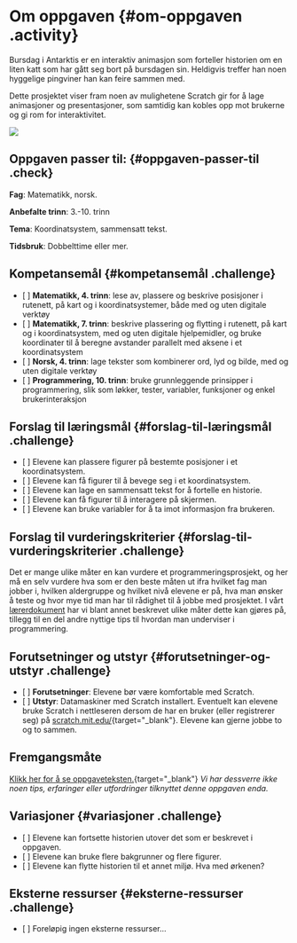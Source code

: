 # Om oppgaven {#om-oppgaven .activity}

Bursdag i Antarktis er en interaktiv animasjon som forteller historien
om en liten katt som har gått seg bort på bursdagen sin. Heldigvis
treffer han noen hyggelige pingviner han kan feire sammen med.

Dette prosjektet viser fram noen av mulighetene Scratch gir for å lage
animasjoner og presentasjoner, som samtidig kan kobles opp mot brukerne
og gi rom for interaktivitet.

![](bursdag_i_antarktis.png)

## Oppgaven passer til: {#oppgaven-passer-til .check}

**Fag**: Matematikk, norsk.

**Anbefalte trinn**: 3.-10. trinn

**Tema**: Koordinatsystem, sammensatt tekst.

**Tidsbruk**: Dobbelttime eller mer.

## Kompetansemål {#kompetansemål .challenge}

-   \[ \] **Matematikk, 4. trinn**: lese av, plassere og beskrive
    posisjoner i rutenett, på kart og i koordinatsystemer, både med og
    uten digitale verktøy
-   \[ \] **Matematikk, 7. trinn**: beskrive plassering og flytting i
    rutenett, på kart og i koordinatsystem, med og uten digitale
    hjelpemidler, og bruke koordinater til å beregne avstander parallelt
    med aksene i et koordinatsystem
-   \[ \] **Norsk, 4. trinn**: lage tekster som kombinerer ord, lyd og
    bilde, med og uten digitale verktøy
-   \[ \] **Programmering, 10. trinn**: bruke grunnleggende prinsipper i
    programmering, slik som løkker, tester, variabler, funksjoner og
    enkel brukerinteraksjon

## Forslag til læringsmål {#forslag-til-læringsmål .challenge}

-   \[ \] Elevene kan plassere figurer på bestemte posisjoner i et
    koordinatsystem.
-   \[ \] Elevene kan få figurer til å bevege seg i et koordinatsystem.
-   \[ \] Elevene kan lage en sammensatt tekst for å fortelle en
    historie.
-   \[ \] Elevene kan få figurer til å interagere på skjermen.
-   \[ \] Elevene kan bruke variabler for å ta imot informasjon fra
    brukeren.

## Forslag til vurderingskriterier {#forslag-til-vurderingskriterier .challenge}

Det er mange ulike måter en kan vurdere et programmeringsprosjekt, og
her må en selv vurdere hva som er den beste måten ut ifra hvilket fag
man jobber i, hvilken aldergruppe og hvilket nivå elevene er på, hva man
ønsker å teste og hvor mye tid man har til rådighet til å jobbe med
prosjektet. I vårt
[lærerdokument](../../pages/hvordan_bruke_lærerveiledning.html) har vi
blant annet beskrevet ulike måter dette kan gjøres på, tillegg til en
del andre nyttige tips til hvordan man underviser i programmering.

## Forutsetninger og utstyr {#forutsetninger-og-utstyr .challenge}

-   \[ \] **Forutsetninger**: Elevene bør være komfortable med Scratch.
-   \[ \] **Utstyr**: Datamaskiner med Scratch installert. Eventuelt kan
    elevene bruke Scratch i nettleseren dersom de har en bruker (eller
    registrerer seg) på
    [scratch.mit.edu/](http://scratch.mit.edu/){target="_blank"}.
    Elevene kan gjerne jobbe to og to sammen.

## Fremgangsmåte

[Klikk her for å se
oppgaveteksten.](../bursdag_i_antarktis/bursdag_i_antarktis.html){target="_blank"}
*Vi har dessverre ikke noen tips, erfaringer eller utfordringer
tilknyttet denne oppgaven enda.*

## Variasjoner {#variasjoner .challenge}

-   \[ \] Elevene kan fortsette historien utover det som er beskrevet i
    oppgaven.
-   \[ \] Elevene kan bruke flere bakgrunner og flere figurer.
-   \[ \] Elevene kan flytte historien til et annet miljø. Hva med
    ørkenen?

## Eksterne ressurser {#eksterne-ressurser .challenge}

-   \[ \] Foreløpig ingen eksterne ressurser...

